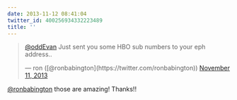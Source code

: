 ```yaml
---
date: 2013-11-12 08:41:04
twitter_id: 400256934332223489
title: ''
---
```


<blockquote class="twitter-tweet"><p lang="en" dir="ltr"><a href="https://twitter.com/oddEvan?ref_src=twsrc%5Etfw">@oddEvan</a> Just sent you some HBO sub numbers to your eph address..</p>&mdash; ron ([@ronbabington](https://twitter.com/ronbabington)) <a href="https://twitter.com/ronbabington/status/399915797692178433?ref_src=twsrc%5Etfw">November 11, 2013</a></blockquote>
<script async src="https://platform.twitter.com/widgets.js" charset="utf-8"></script>

[@ronbabington](https://twitter.com/ronbabington) those are amazing! Thanks!!
